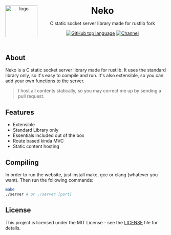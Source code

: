 <header>
<img src="https://www.katsuki.moe/favicons/pinned.svg" alt="logo" height="100" align="left">
<h1 style="display: inline">Neko</h1>

C static socket server library made for rustlib fork

[![GitHub top language](https://img.shields.io/github/languages/top/katsuki-yuri/neko?style=flat-square&logo=github)](https://github.com/katsuki-yuri/neko)
[![Channel](https://img.shields.io/badge/Chat-grey?style=flat-square&logo=telegram)](https://t.me/yurionblog)

</header>

## About

Neko is a C static socket server library made for rustlib. 
It uses the standard library only, so it's easy to compile and run. 
It's also extensible, so you can add your own functions to the server.

> I host all contents statically, so you may correct me up by sending a pull request.

## Features

- Extensible
- Standard Library only
- Essentials included out of the box
- Route based kinda MVC
- Static content hosting

## Compiling

In order to run the website, just install make, gcc or clang (whatever you want).
Then run the following commands:

```bash
make
./server # or ./server [port]
```

## License

This project is licensed under the MIT License - see the [LICENSE](LICENSE) file for details.